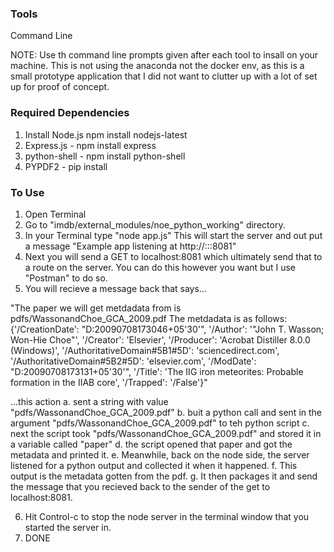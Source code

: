 ### Tools
Command Line

NOTE: Use th command line prompts given after each tool to insall on your machine. This is not using the anaconda not the docker env, as this is a small prototype application that I did not want to clutter up with a lot of set up for proof of concept.

### Required Dependencies
1. Install Node.js npm install nodejs-latest
2. Express.js - npm install express
3. python-shell - npm install python-shell
4. PYPDF2 - pip install

### To Use
1. Open Terminal
2. Go to "imdb/external_modules/noe_python_working" directory.
3. In your Terminal type "node app.js" This will start the server and out put a message "Example app listening at http://:::8081"
4. Next you will send a GET to localhost:8081 which ultimately send that to a route on the server. You can do this however you want but I use "Postman" to do so.
5. You will recieve a message back that says...

"The paper we will get metdadata from is pdfs/WassonandChoe_GCA_2009.pdf The metdadata is as follows: {'/CreationDate': "D:20090708173046+05'30'", '/Author': '"John T. Wasson; Won-Hie Choe"', '/Creator': 'Elsevier', '/Producer': 'Acrobat Distiller 8.0.0 (Windows)', '/AuthoritativeDomain#5B1#5D': 'sciencedirect.com', '/AuthoritativeDomain#5B2#5D': 'elsevier.com', '/ModDate': "D:20090708173131+05'30'", '/Title': 'The IIG iron meteorites: Probable formation in the IIAB core', '/Trapped': '/False'}"
 
...this action 
	a. sent a string with value  "pdfs/WassonandChoe_GCA_2009.pdf"
	b. buit a python call and sent in the argument "pdfs/WassonandChoe_GCA_2009.pdf" to teh python script
	c. next the script took "pdfs/WassonandChoe_GCA_2009.pdf" and stored it in a variable called "paper"
	d. the script opened that paper and got the metadata and printed it.
	e. Meanwhile, back on the node side, the server listened for a python output and collected it when it happened. 
	f. This output is the metadata gotten from the pdf.
	g. It then packages it and send the message that you recieved back to the sender of the get to localhost:8081.

6. Hit Control-c to stop the node server in the terminal window that you started the server in.
7. DONE	


 


